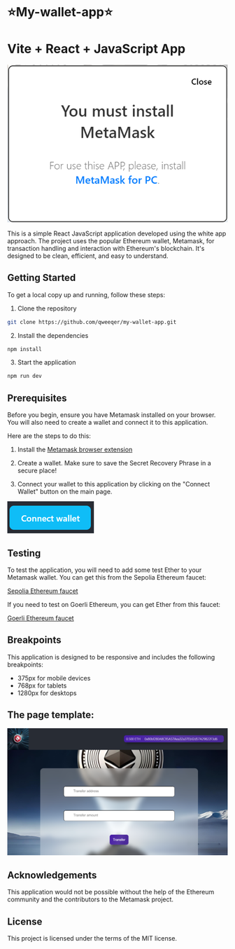 # ⭐My-wallet-app⭐

# Vite + React + JavaScript App

![Metamask install prompt](./src/images/installMetaMask.png)

This is a simple React JavaScript application developed using the white app approach. The project uses the popular Ethereum wallet, Metamask, for transaction handling and interaction with Ethereum's blockchain. It's designed to be clean, efficient, and easy to understand.

## Getting Started

To get a local copy up and running, follow these steps:

1. Clone the repository

```bash
git clone https://github.com/qweeqer/my-wallet-app.git
```

2. Install the dependencies

```bash
npm install
```

3. Start the application

```bash
npm run dev
```

## Prerequisites

Before you begin, ensure you have Metamask installed on your browser. You will also need to create a wallet and connect it to this application.

Here are the steps to do this:

1. Install the [Metamask browser extension](https://metamask.io/download.html)

2. Create a wallet. Make sure to save the Secret Recovery Phrase in a secure place!

3. Connect your wallet to this application by clicking on the "Connect Wallet" button on the main page.

![Connect Wallet button](./src/images/connectWallet.png)

## Testing

To test the application, you will need to add some test Ether to your Metamask wallet. You can get this from the Sepolia Ethereum faucet:

[Sepolia Ethereum faucet](https://faucet.chainstack.com/sepolia-faucet)

If you need to test on Goerli Ethereum, you can get Ether from this faucet:

[Goerli Ethereum faucet](https://faucet.chainstack.com/goerli-faucet)

## Breakpoints

This application is designed to be responsive and includes the following breakpoints:

- 375px for mobile devices
- 768px for tablets
- 1280px for desktops

## The page template:

![The page template](./src/images/walletApp.png)

## Acknowledgements

This application would not be possible without the help of the Ethereum community and the contributors to the Metamask project.

## License

This project is licensed under the terms of the MIT license.
